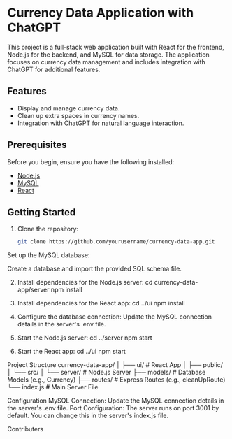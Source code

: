 # Currency Data Application with ChatGPT

This project is a full-stack web application built with React for the frontend, Node.js for the backend, and MySQL for data storage. The application focuses on currency data management and includes integration with ChatGPT for additional features.

## Features

- Display and manage currency data.
- Clean up extra spaces in currency names.
- Integration with ChatGPT for natural language interaction.

## Prerequisites

Before you begin, ensure you have the following installed:

- [Node.js](https://nodejs.org/)
- [MySQL](https://www.mysql.com/)
- [React](https://reactjs.org/)

## Getting Started

1. Clone the repository:

   ```bash
   git clone https://github.com/yourusername/currency-data-app.git
   ```

Set up the MySQL database:

Create a database and import the provided SQL schema file.

2. Install dependencies for the Node.js server:
   cd currency-data-app/server
   npm install

3. Install dependencies for the React app:
   cd ../ui
   npm install

4. Configure the database connection:
   Update the MySQL connection details in the server's .env file.

5. Start the Node.js server:
   cd ../server
   npm start

6. Start the React app:
   cd ../ui
   npm start

Project Structure
currency-data-app/
│
├── ui/              # React App
│   ├── public/
│   └── src/
│
└── server/              # Node.js Server
    ├── models/          # Database Models (e.g., Currency)
    ├── routes/          # Express Routes (e.g., cleanUpRoute)
    └── index.js         # Main Server File


Configuration
MySQL Connection: Update the MySQL connection details in the server's .env file.
Port Configuration: The server runs on port 3001 by default. You can change this in the server's index.js file.

Contributers
